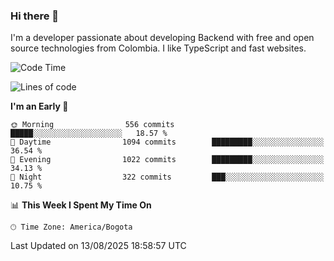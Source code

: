 ### Hi there 👋

I'm a developer passionate about developing Backend with free and open source technologies from Colombia. I like TypeScript and fast websites.

<!--START_SECTION:waka-->
![Code Time](http://img.shields.io/badge/Code%20Time-5%2C805%20hrs%2059%20mins-blue)

![Lines of code](https://img.shields.io/badge/From%20Hello%20World%20I%27ve%20Written-5.7%20million%20lines%20of%20code-blue)

**I'm an Early 🐤** 

```text
🌞 Morning                556 commits         █████░░░░░░░░░░░░░░░░░░░░   18.57 % 
🌆 Daytime                1094 commits        █████████░░░░░░░░░░░░░░░░   36.54 % 
🌃 Evening                1022 commits        █████████░░░░░░░░░░░░░░░░   34.13 % 
🌙 Night                  322 commits         ███░░░░░░░░░░░░░░░░░░░░░░   10.75 % 
```


📊 **This Week I Spent My Time On** 

```text
🕑︎ Time Zone: America/Bogota
```


 Last Updated on 13/08/2025 18:58:57 UTC
<!--END_SECTION:waka-->

